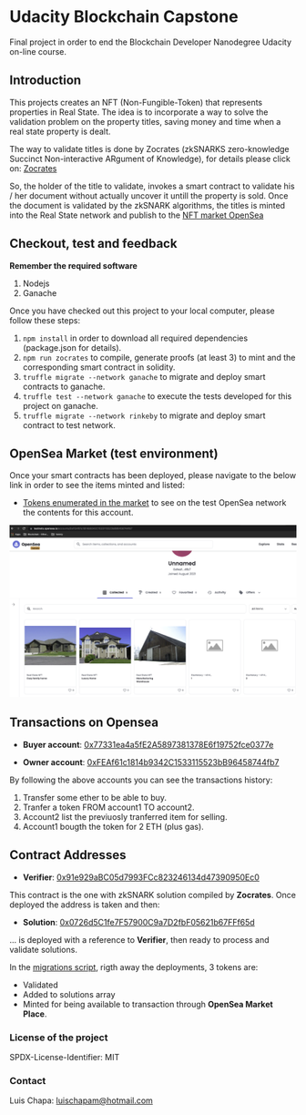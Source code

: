 # Udacity Blockchain Capstone

Final project in order to end the Blockchain Developer Nanodegree Udacity on-line course.

## Introduction

This projects creates an NFT (Non-Fungible-Token) that represents properties in Real State. The idea is to incorporate a way to solve the validation problem on the property titles, saving money and time when a real state property is dealt.

The way to validate titles is done by Zocrates (zkSNARKS zero-knowledge Succinct Non-interactive ARgument of Knowledge), for details please click on: [Zocrates](https://zokrates.github.io/)

So, the holder of the title to validate, invokes a smart contract to validate his / her document without actually uncover it untill the property is sold. Once the document is validated by the zkSNARK algorithms, the titles is minted into the Real State network and publish to the [NFT market OpenSea](https://docs.opensea.io/)

## Checkout, test and feedback

**Remember the required software**

1. Nodejs
2. Ganache

Once you have checked out this project to your local computer, please follow these steps:

1. `npm install` in order to download all required dependencies (package.json for details).
2. `npm run zocrates` to compile, generate proofs (at least 3) to mint and the corresponding smart contract in solidity.
3. `truffle migrate --network ganache` to migrate and deploy smart contracts to ganache.
4. `truffle test --network ganache` to execute the tests developed for this project on ganache.
5. `truffle migrate --network rinkeby` to migrate and deploy smart contract to test network.


## **OpenSea Market** (test environment)

Once your smart contracts has been deployed, please navigate to the below link in order to see the items minted and listed:

- [Tokens enumerated in the market](https://rinkeby.opensea.io/accounts/0xFEAf61c1814b9342C1533115523bB96458744fb7) to see on the test OpenSea network the contents for this account. 

![Account on OpenSea test](img/AccountOpenSeaTest.png)

## Transactions on Opensea

- **Buyer account**: [0x77331ea4a5fE2A5897381378E6f19752fce0377e](https://rinkeby.etherscan.io/address/0x77331ea4a5fE2A5897381378E6f19752fce0377e)

- **Owner account**: [0xFEAf61c1814b9342C1533115523bB96458744fb7](https://rinkeby.etherscan.io/address/0xfeaf61c1814b9342c1533115523bb96458744fb7)

By following the above accounts you can see the transactions history:

1. Transfer some ether to be able to buy.
2. Tranfer a token FROM account1 TO account2.
3. Account2 list the previuosly tranferred item for selling.
4. Account1 bougth the token for 2 ETH (plus gas).


## Contract Addresses

- **Verifier**: [0x91e929aBC05d7993FCc823246134d47390950Ec0](https://rinkeby.etherscan.io/address/0x91e929aBC05d7993FCc823246134d47390950Ec0)

This contract is the one with zkSNARK solution compiled by **Zocrates**. Once deployed the address is taken and then:

- **Solution**: [0x0726d5C1fe7F57900C9a7D2fbF05621b67FFf65d](https://rinkeby.etherscan.io/address/0x0726d5C1fe7F57900C9a7D2fbF05621b67FFf65d)

... is deployed with a reference to **Verifier**, then ready to process and validate solutions.

In the [migrations script](migrations/2_deploy_contracts.js), rigth away the deployments, 3 tokens are:

- Validated
- Added to solutions array
- Minted for being available to transaction through **OpenSea Market Place**.



### License of the project
SPDX-License-Identifier: MIT

### Contact
Luis Chapa: luischapam@hotmail.com